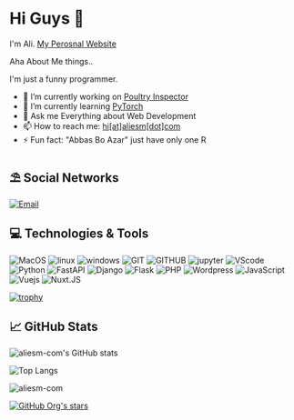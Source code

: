 # Hi Guys 👋
I'm Ali. [My Perosnal Website](https://aliesm.com)

Aha About Me things..

I'm just a funny programmer.


- 🔭 I’m currently working on [Poultry Inspector](https://github.com/realxoman/PoultryInspector)
- 🌱 I’m currently learning [PyTorch]([https://fastapi.tiangolo.com/](https://pytorch.org/))
- 💬 Ask me Everything about Web Development
- 📫 How to reach me: [hi[at]aliesm[dot]com](mailto:hi@aliesm.com)
- ⚡ Fun fact: "Abbas Bo Azar" just have only one R


## ⛱ Social Networks
[![Email](https://img.shields.io/badge/-Email-c14438?style=for-the-badge&logo=Gmail&logoColor=white)](mailto:hi@aliesm.com)

## 💻 Technologies & Tools
![MacOS](https://img.shields.io/badge/MacOS--9cf?style=for-the-badge&logo=Apple&logoColor=white)
![linux](https://img.shields.io/badge/Linux--9cf?style=for-the-badge&logo=linux&logoColor=white)
![windows](https://img.shields.io/badge/Windows--9cf?style=for-the-badge&logo=windows&logoColor=white)
![GIT](https://img.shields.io/badge/Git--9cf?style=for-the-badge&logo=git&logoColor=white)
![GITHUB](https://img.shields.io/badge/Github--9cf?style=for-the-badge&logo=github&logoColor=white)
![jupyter](https://img.shields.io/badge/Jupyter--9cf?style=for-the-badge&logo=Jupyter&logoColor=white)
![VScode](https://img.shields.io/badge/VisualStudioCode--9cf?style=for-the-badge&logo=visual-studio-code&logoColor=white)
![Python](https://shields.io/badge/Python--9cf?logo=python&style=for-the-badge&logoColor=white)
![FastAPI](https://shields.io/badge/FastAPI--9cf?logo=fastapi&style=for-the-badge&logoColor=white)
![Django](https://img.shields.io/badge/Django--9cf?style=for-the-badge&logo=django&logoColor=white)
![Flask](https://shields.io/badge/Flask--9cf?logo=flask&style=for-the-badge&logoColor=white)
![PHP](https://img.shields.io/badge/PHP--9cf?style=for-the-badge&logo=PHP&logoColor=white)
![Wordpress](https://img.shields.io/badge/Wordpress--9cf?style=for-the-badge&logo=Wordpress&logoColor=white)
![JavaScript](https://img.shields.io/badge/javascript--9cf?style=for-the-badge&logo=javascript&logoColor=white)
![Vuejs](https://img.shields.io/badge/Vue.JS--9cf?style=for-the-badge&logo=vuedotjs&&logoColor=white)
![Nuxt.JS](https://img.shields.io/badge/Nuxt.JS--9cf?style=for-the-badge&logo=nuxtdotjs&logoColor=white)


[![trophy](https://github-profile-trophy.vercel.app/?username=aliesm-com&count_private=true)](https://github.com/ryo-ma/github-profile-trophy)

##  &#x1f4c8; GitHub Stats
![aliesm-com's GitHub stats](https://github-readme-stats.vercel.app/api?username=aliesm-com&&rank_icon=percentile&show_icons=true&show=reviews,prs_merged,prs_merged_percentage)

![Top Langs](https://github-readme-stats.vercel.app/api/top-langs/?username=aliesm-com&layout=compact&show_icons=true&theme=tokyonight)

<!-- [![aliesm-com's wakatime stats](https://github-readme-stats.vercel.app/api/wakatime?username=aliesm-com)](https://github.com/anuraghazra/github-readme-stats) -->

<img src="https://komarev.com/ghpvc/?username=aliesm-com&label=Profile%20views&color=0e75b6&style=flat" alt="aliesm-com" />

[![GitHub Org's stars](https://img.shields.io/github/stars/aliesm-com?style=social)](https://github.com/aliesm-com)


<!--
**aliesm-com/RealXoMan** is a ✨ _special_ ✨ repository because its `README.md` (this file) appears on your GitHub profile.

Here are some ideas to get you started:

- 🔭 I’m currently working on ...
- 🌱 I’m currently learning ...
- 👯 I’m looking to collaborate on ...
- 🤔 I’m looking for help with ...
- 💬 Ask me about ...
- 📫 How to reach me: ...
- 😄 Pronouns: ...
- ⚡ Fun fact: ...
-->
